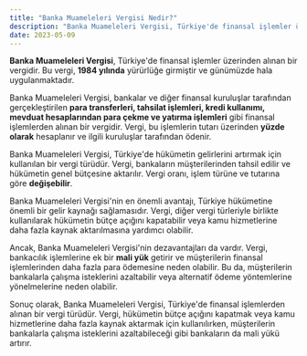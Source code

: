 ```yaml
---
title: "Banka Muameleleri Vergisi Nedir?"
description: "Banka Muameleleri Vergisi, Türkiye'de finansal işlemler üzerinden alınan bir vergidir"
date: 2023-05-09
---
```


**Banka Muameleleri Vergisi**, Türkiye'de finansal işlemler üzerinden alınan bir vergidir. Bu vergi, **1984 yılında**
yürürlüğe girmiştir ve günümüzde hala uygulanmaktadır.

Banka Muameleleri Vergisi, bankalar ve diğer finansal kuruluşlar tarafından gerçekleştirilen **para transferleri,
tahsilat işlemleri, kredi kullanımı, mevduat hesaplarından para çekme ve yatırma işlemleri** gibi finansal işlemlerden
alınan bir vergidir. Vergi, bu işlemlerin tutarı üzerinden **yüzde olarak** hesaplanır ve ilgili kuruluşlar tarafından
ödenir.

Banka Muameleleri Vergisi, Türkiye'de hükümetin gelirlerini artırmak için kullanılan bir vergi türüdür. Vergi,
bankaların müşterilerinden tahsil edilir ve hükümetin genel bütçesine aktarılır. Vergi oranı, işlem türüne ve tutarına
göre **değişebilir**.

Banka Muameleleri Vergisi'nin en önemli avantajı, Türkiye hükümetine önemli bir gelir kaynağı sağlamasıdır. Vergi, diğer
vergi türleriyle birlikte kullanılarak hükümetin bütçe açığını kapatabilir veya kamu hizmetlerine daha fazla kaynak
aktarılmasına yardımcı olabilir.

Ancak, Banka Muameleleri Vergisi'nin dezavantajları da vardır. Vergi, bankacılık işlemlerine ek bir **mali yük** getirir
ve müşterilerin finansal işlemlerinden daha fazla para ödemesine neden olabilir. Bu da, müşterilerin bankalarla çalışma
isteklerini azaltabilir veya alternatif ödeme yöntemlerine yönelmelerine neden olabilir.

Sonuç olarak, Banka Muameleleri Vergisi, Türkiye'de finansal işlemlerden alınan bir vergi türüdür. Vergi, hükümetin
bütçe açığını kapatmak veya kamu hizmetlerine daha fazla kaynak aktarmak için kullanılırken, müşterilerin bankalarla
çalışma isteklerini azaltabileceği gibi bankaların da mali yükü artırır.
